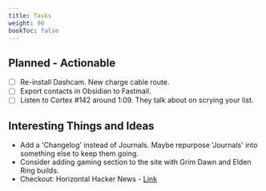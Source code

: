 ```yaml
---
title: Tasks
weight: 90
bookToc: false
---
```


## Planned - Actionable

- [ ] Re-install Dashcam. New charge cable route.
- [ ] Export contacts in Obsidian to Fastmail.
- [ ] Listen to Cortex #142 around 1:09. They talk about on scrying your list.

## Interesting Things and Ideas

- Add a 'Changelog' instead of Journals. Maybe repurpose 'Journals' into something else to keep them going.
- Consider adding gaming section to the site with Grim Dawn and Elden Ring builds.
- Checkout: Horizontal Hacker News - [Link](https://hzn.jero.zone/)
